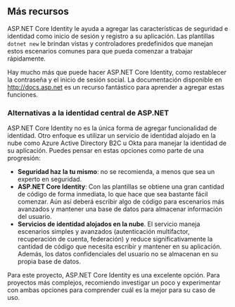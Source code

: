 ## Más recursos

ASP.NET Core Identity le ayuda a agregar las características de seguridad e identidad como inicio de sesión y registro a su aplicación. Las plantillas `dotnet new` le brindan vistas y controladores predefinidos que manejan estos escenarios comunes para que pueda comenzar a trabajar rápidamente.

Hay mucho más que puede hacer ASP.NET Core Identity, como restablecer la contraseña y el inicio de sesión social. La documentación disponible en http://docs.asp.net es un recurso fantástico para aprender a agregar estas funciones.

### Alternativas a la identidad central de ASP.NET

ASP.NET Core Identity no es la única forma de agregar funcionalidad de identidad. Otro enfoque es utilizar un servicio de identidad alojado en la nube como Azure Active Directory B2C u Okta para manejar la identidad de su aplicación. Puedes pensar en estas opciones como parte de una progresión:

* **Seguridad haz la tu mismo**: no se recomienda, a menos que sea un experto en seguridad.
* **ASP.NET Core Identity**: Con las plantillas se obtiene una gran cantidad de código de forma inmediata, lo que hace que sea bastante fácil comenzar. Aún así deberá escribir algo de código para escenarios más avanzados y mantener una base de datos para almacenar información del usuario.
* **Servicios de identidad alojados en la nube**. El servicio maneja escenarios simples y avanzados (autenticación multifactor, recuperación de cuenta, federación) y reduce significativamente la cantidad de código que necesita escribir y mantener en su aplicación. Además, los datos confidenciales del usuario no se almacenan en su propia base de datos.

Para este proyecto, ASP.NET Core Identity es una excelente opción. Para proyectos más complejos, recomiendo investigar un poco y experimentar con ambas opciones para comprender cuál es la mejor para su caso de uso.